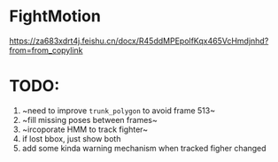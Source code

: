 # FightMotion

https://za683xdrt4j.feishu.cn/docx/R45ddMPEpolfKqx465VcHmdjnhd?from=from_copylink

# TODO:
1. ~need to improve `trunk_polygon` to avoid frame 513~
2. ~fill missing poses between frames~
3. ~ircoporate HMM to track fighter~
4. if lost bbox, just show both
5. add some kinda warning mechanism when tracked figher changed